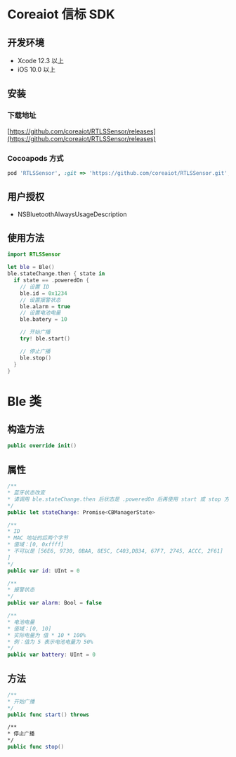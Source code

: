 # Coreaiot 信标 SDK 
## 开发环境
- Xcode 12.3 以上
- iOS 10.0 以上

## 安装
### 下载地址
[https://github.com/coreaiot/RTLSSensor/releases](https://github.com/coreaiot/RTLSSensor/releases)

### Cocoapods 方式
```ruby
pod 'RTLSSensor', :git => 'https://github.com/coreaiot/RTLSSensor.git', :tag => '版本号'
```

## 用户授权
- NSBluetoothAlwaysUsageDescription
## 使用方法
```swift
import RTLSSensor

let ble = Ble()
ble.stateChange.then { state in
  if state == .poweredOn {
    // 设置 ID
    ble.id = 0x1234
    // 设置报警状态
    ble.alarm = true
    // 设置电池电量
    ble.batery = 10

    // 开始广播
    try! ble.start()

    // 停止广播
    ble.stop()
  }
}
```

# Ble 类
## 构造方法
```swift
public override init()
```
## 属性
```swift
/**
* 蓝牙状态改变
* 请调用 ble.stateChange.then 后状态是 .poweredOn 后再使用 start 或 stop 方法
*/
public let stateChange: Promise<CBManagerState>

/**
* ID
* MAC 地址的后两个字节
* 值域：[0, 0xffff]
* 不可以是 [56E6, 9730, 0BAA, 8E5C, C403,DB34, 67F7, 2745, ACCC, 2F61]
]
*/
public var id: UInt = 0

/**
* 报警状态
*/
public var alarm: Bool = false

/**
* 电池电量
* 值域：[0, 10]
* 实际电量为 值 * 10 * 100%
* 例：值为 5 表示电池电量为 50%
*/
public var battery: UInt = 0
```

## 方法
```swift
/**
* 开始广播
*/
public func start() throws

/**
* 停止广播
*/
public func stop()
```